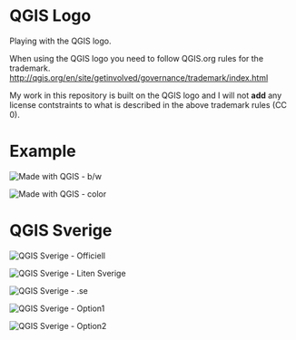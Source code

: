 # QGIS Logo
Playing with the QGIS logo.

When using the QGIS logo you need to follow QGIS.org rules for the trademark.
http://qgis.org/en/site/getinvolved/governance/trademark/index.html

My work in this repository is built on the QGIS logo and I will not **add** any license contstraints to what is described in the above trademark rules (CC 0). 

# Example
![Made with QGIS - b/w](https://rawgit.com/klakar/qgis_logo/master/qgis-logo-made-with-bw.svg)

![Made with QGIS - color](https://rawgit.com/klakar/qgis_logo/master/qgis-logo-made-with-color.svg)

# QGIS Sverige
![QGIS Sverige - Officiell](https://cdn.rawgit.com/klakar/qgis_logo/master/qgis-shadow-swe-flag.svg)

![QGIS Sverige - Liten Sverige](https://cdn.rawgit.com/klakar/qgis_logo/9a5d114a/qgis.se-logo-3.svg)

![QGIS Sverige - .se](https://cdn.rawgit.com/klakar/qgis_logo/9a5d114a/qgis.se-logo-1.svg)

![QGIS Sverige - Option1](https://cdn.rawgit.com/klakar/qgis_logo/master/qgis-swe-flag.svg)

![QGIS Sverige - Option2](https://cdn.rawgit.com/klakar/qgis_logo/master/qgis-swe-simple.svg)
